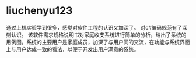 # liuchenyu123
通过上机实验学到很多，感觉对软件工程的认识又加深了。
对c#编码规范有了深刻认识。
该软件需求规格说明书对家庭收支系统进行简单的分析，给出了系统的用例图。系统的主要用户是家庭成员，加深了与用户间的交流，在功能与系统界面上与用户达成一致的看法，以便于开发出用户满意的系统。
